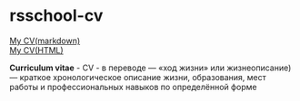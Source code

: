 # rsschool-cv
[My CV(markdown)](https://avataromvatar.github.io/rsschool-cv/cv "my cv(markdown)")  
[My CV(HTML)](https://avataromvatar.github.io/rsschool-cv/ "my cv(HTML)")  
  
**Curriculum vitae** - CV - в переводе — «ход жизни» или жизнеописание) — краткое хронологическое описание жизни, образования, мест работы и профессиональных навыков по определённой форме
